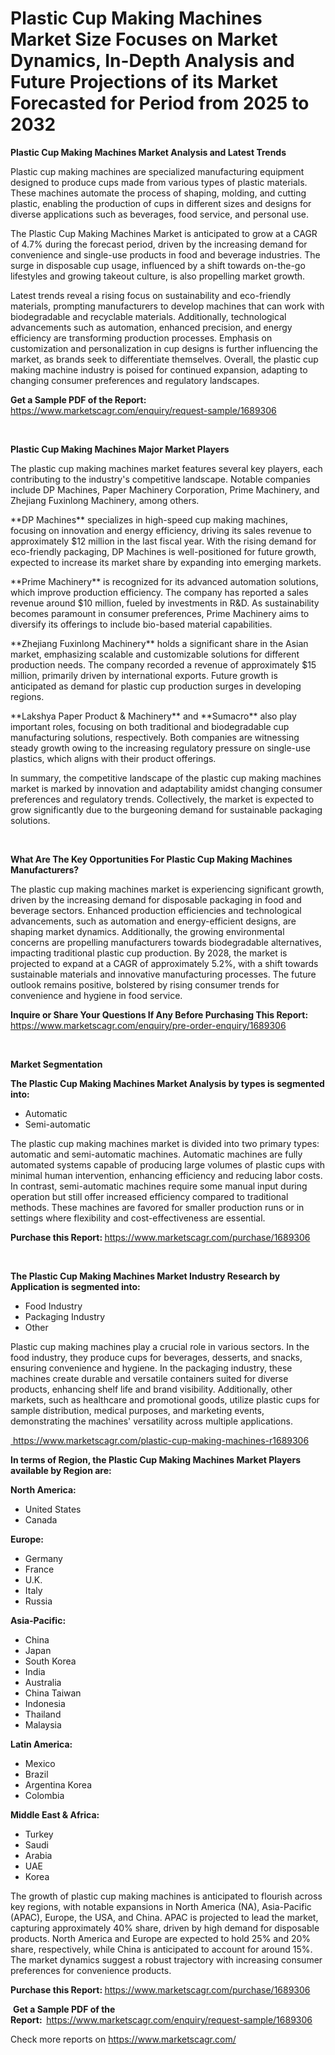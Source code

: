 <p><h1>Plastic Cup Making Machines Market Size Focuses on Market Dynamics, In-Depth Analysis and Future Projections of its Market Forecasted for Period from 2025 to 2032</h1></p><p><strong>Plastic Cup Making Machines Market Analysis and Latest Trends</strong></p>
<p><p>Plastic cup making machines are specialized manufacturing equipment designed to produce cups made from various types of plastic materials. These machines automate the process of shaping, molding, and cutting plastic, enabling the production of cups in different sizes and designs for diverse applications such as beverages, food service, and personal use.</p><p>The Plastic Cup Making Machines Market is anticipated to grow at a CAGR of 4.7% during the forecast period, driven by the increasing demand for convenience and single-use products in food and beverage industries. The surge in disposable cup usage, influenced by a shift towards on-the-go lifestyles and growing takeout culture, is also propelling market growth. </p><p>Latest trends reveal a rising focus on sustainability and eco-friendly materials, prompting manufacturers to develop machines that can work with biodegradable and recyclable materials. Additionally, technological advancements such as automation, enhanced precision, and energy efficiency are transforming production processes. Emphasis on customization and personalization in cup designs is further influencing the market, as brands seek to differentiate themselves. Overall, the plastic cup making machine industry is poised for continued expansion, adapting to changing consumer preferences and regulatory landscapes.</p></p>
<p><strong>Get a Sample PDF of the Report:&nbsp;</strong> <a href="https://www.marketscagr.com/enquiry/request-sample/1689306?utm_campaign=2796&utm_medium=2&utm_source=Github&utm_content=ia&utm_term=10042025&utm_id=plastic-cup-making-machines">https://www.marketscagr.com/enquiry/request-sample/1689306</a></p>
<p>&nbsp;</p>
<p><strong>Plastic Cup Making Machines Major Market Players</strong></p>
<p><p>The plastic cup making machines market features several key players, each contributing to the industry's competitive landscape. Notable companies include DP Machines, Paper Machinery Corporation, Prime Machinery, and Zhejiang Fuxinlong Machinery, among others.</p><p>**DP Machines** specializes in high-speed cup making machines, focusing on innovation and energy efficiency, driving its sales revenue to approximately $12 million in the last fiscal year. With the rising demand for eco-friendly packaging, DP Machines is well-positioned for future growth, expected to increase its market share by expanding into emerging markets.</p><p>**Prime Machinery** is recognized for its advanced automation solutions, which improve production efficiency. The company has reported a sales revenue around $10 million, fueled by investments in R&D. As sustainability becomes paramount in consumer preferences, Prime Machinery aims to diversify its offerings to include bio-based material capabilities.</p><p>**Zhejiang Fuxinlong Machinery** holds a significant share in the Asian market, emphasizing scalable and customizable solutions for different production needs. The company recorded a revenue of approximately $15 million, primarily driven by international exports. Future growth is anticipated as demand for plastic cup production surges in developing regions.</p><p>**Lakshya Paper Product & Machinery** and **Sumacro** also play important roles, focusing on both traditional and biodegradable cup manufacturing solutions, respectively. Both companies are witnessing steady growth owing to the increasing regulatory pressure on single-use plastics, which aligns with their product offerings.</p><p>In summary, the competitive landscape of the plastic cup making machines market is marked by innovation and adaptability amidst changing consumer preferences and regulatory trends. Collectively, the market is expected to grow significantly due to the burgeoning demand for sustainable packaging solutions.</p></p>
<p>&nbsp;</p>
<p><strong>What Are The Key Opportunities For Plastic Cup Making Machines Manufacturers?</strong></p>
<p><p>The plastic cup making machines market is experiencing significant growth, driven by the increasing demand for disposable packaging in food and beverage sectors. Enhanced production efficiencies and technological advancements, such as automation and energy-efficient designs, are shaping market dynamics. Additionally, the growing environmental concerns are propelling manufacturers towards biodegradable alternatives, impacting traditional plastic cup production. By 2028, the market is projected to expand at a CAGR of approximately 5.2%, with a shift towards sustainable materials and innovative manufacturing processes. The future outlook remains positive, bolstered by rising consumer trends for convenience and hygiene in food service.</p></p>
<p><strong>Inquire or Share Your Questions If Any Before Purchasing This Report:</strong> <a href="https://www.marketscagr.com/enquiry/pre-order-enquiry/1689306?utm_campaign=2796&utm_medium=2&utm_source=Github&utm_content=ia&utm_term=10042025&utm_id=plastic-cup-making-machines">https://www.marketscagr.com/enquiry/pre-order-enquiry/1689306</a></p>
<p>&nbsp;</p>
<p><strong>Market Segmentation</strong></p>
<p><strong>The Plastic Cup Making Machines Market Analysis by types is segmented into:</strong></p>
<p><ul><li>Automatic</li><li>Semi-automatic</li></ul></p>
<p><p>The plastic cup making machines market is divided into two primary types: automatic and semi-automatic machines. Automatic machines are fully automated systems capable of producing large volumes of plastic cups with minimal human intervention, enhancing efficiency and reducing labor costs. In contrast, semi-automatic machines require some manual input during operation but still offer increased efficiency compared to traditional methods. These machines are favored for smaller production runs or in settings where flexibility and cost-effectiveness are essential.</p></p>
<p><strong>Purchase this Report:&nbsp;</strong><a href="https://www.marketscagr.com/purchase/1689306?utm_campaign=2796&utm_medium=2&utm_source=Github&utm_content=ia&utm_term=10042025&utm_id=plastic-cup-making-machines">https://www.marketscagr.com/purchase/1689306</a></p>
<p>&nbsp;</p>
<p><strong>The Plastic Cup Making Machines Market Industry Research by Application is segmented into:</strong></p>
<p><ul><li>Food Industry</li><li>Packaging Industry</li><li>Other</li></ul></p>
<p><p>Plastic cup making machines play a crucial role in various sectors. In the food industry, they produce cups for beverages, desserts, and snacks, ensuring convenience and hygiene. In the packaging industry, these machines create durable and versatile containers suited for diverse products, enhancing shelf life and brand visibility. Additionally, other markets, such as healthcare and promotional goods, utilize plastic cups for sample distribution, medical purposes, and marketing events, demonstrating the machines' versatility across multiple applications.</p></p>
<p><a href="https://www.marketscagr.com/plastic-cup-making-machines-r1689306?utm_campaign=2796&utm_medium=2&utm_source=Github&utm_content=ia&utm_term=10042025&utm_id=plastic-cup-making-machines">&nbsp;https://www.marketscagr.com/plastic-cup-making-machines-r1689306</a></p>
<p><strong>In terms of Region, the Plastic Cup Making Machines Market Players available by Region are:</strong></p>
<p>
    <p> <strong> North America: </strong>
        <ul>
            <li>United States</li>
            <li>Canada</li>
        </ul>
        </p> 
    <p> <strong> Europe: </strong>
        <ul>
            <li>Germany</li>
            <li>France</li>
            <li>U.K.</li>
            <li>Italy</li>
            <li>Russia</li>
        </ul>
        </p> 
    <p> <strong> Asia-Pacific: </strong>
        <ul>
            <li>China</li>
            <li>Japan</li>
            <li>South Korea</li>
            <li>India</li>
            <li>Australia</li>
            <li>China Taiwan</li>
            <li>Indonesia</li>
            <li>Thailand</li>
            <li>Malaysia</li>
        </ul>
        </p> 
    <p> <strong> Latin America: </strong>
        <ul>
            <li>Mexico</li>
            <li>Brazil</li>
            <li>Argentina Korea</li>
            <li>Colombia</li>
        </ul>
        </p> 
    <p> <strong> Middle East & Africa: </strong>
        <ul>
            <li>Turkey</li>
            <li>Saudi</li>
            <li>Arabia</li>
            <li>UAE</li>
            <li>Korea</li>
        </ul>
    </p>
    </p>
<p><p>The growth of plastic cup making machines is anticipated to flourish across key regions, with notable expansions in North America (NA), Asia-Pacific (APAC), Europe, the USA, and China. APAC is projected to lead the market, capturing approximately 40% share, driven by high demand for disposable products. North America and Europe are expected to hold 25% and 20% share, respectively, while China is anticipated to account for around 15%. The market dynamics suggest a robust trajectory with increasing consumer preferences for convenience products.</p></p>
<p><strong>Purchase this Report: </strong><a href="https://www.marketscagr.com/purchase/1689306?utm_campaign=2796&utm_medium=2&utm_source=Github&utm_content=ia&utm_term=10042025&utm_id=plastic-cup-making-machines">https://www.marketscagr.com/purchase/1689306</a></p>
<p>&nbsp;<strong>Get a Sample PDF of the Report:&nbsp;&nbsp;</strong><a href="https://www.marketscagr.com/enquiry/request-sample/1689306?utm_campaign=2796&utm_medium=2&utm_source=Github&utm_content=ia&utm_term=10042025&utm_id=plastic-cup-making-machines">https://www.marketscagr.com/enquiry/request-sample/1689306</a></p>
<p><strong></strong></p>
<p>Check more reports on <a href="https://www.marketscagr.com/?utm_campaign=2796&utm_medium=2&utm_source=Github&utm_content=ia&utm_term=10042025&utm_id=plastic-cup-making-machines">https://www.marketscagr.com/</a></p>